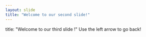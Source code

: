 ```yaml
---
layout: slide
title: "Welcome to our second slide!"
---
```

title: "Welcome to our third slide !"
Use the left arrow to go back!
